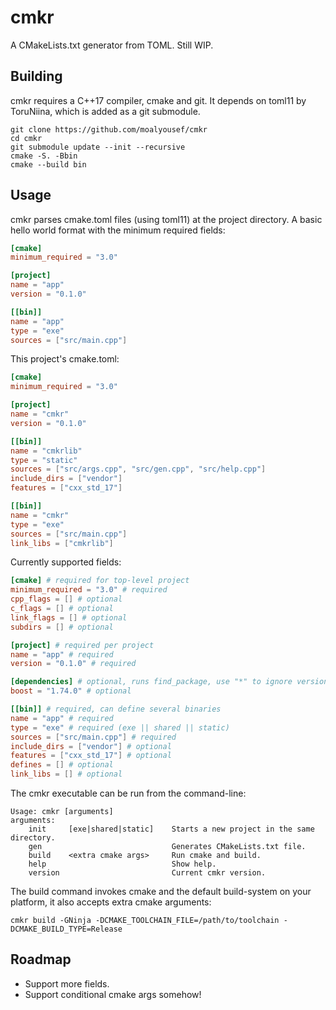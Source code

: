 # cmkr

A CMakeLists.txt generator from TOML. Still WIP.

## Building
cmkr requires a C++17 compiler, cmake and git. It depends on toml11 by ToruNiina, which is added as a git submodule.
```
git clone https://github.com/moalyousef/cmkr
cd cmkr
git submodule update --init --recursive
cmake -S. -Bbin
cmake --build bin
```

## Usage
cmkr parses cmake.toml files (using toml11) at the project directory. A basic hello world format with the minimum required fields:
```toml
[cmake]
minimum_required = "3.0"

[project]
name = "app"
version = "0.1.0"

[[bin]]
name = "app"
type = "exe"
sources = ["src/main.cpp"]
```

This project's cmake.toml:
```toml
[cmake]
minimum_required = "3.0"

[project]
name = "cmkr"
version = "0.1.0"

[[bin]]
name = "cmkrlib"
type = "static"
sources = ["src/args.cpp", "src/gen.cpp", "src/help.cpp"]
include_dirs = ["vendor"]
features = ["cxx_std_17"]

[[bin]]
name = "cmkr"
type = "exe"
sources = ["src/main.cpp"]
link_libs = ["cmkrlib"]
```

Currently supported fields:
```toml
[cmake] # required for top-level project
minimum_required = "3.0" # required
cpp_flags = [] # optional
c_flags = [] # optional
link_flags = [] # optional
subdirs = [] # optional

[project] # required per project
name = "app" # required
version = "0.1.0" # required

[dependencies] # optional, runs find_package, use "*" to ignore version
boost = "1.74.0" # optional

[[bin]] # required, can define several binaries
name = "app" # required
type = "exe" # required (exe || shared || static)
sources = ["src/main.cpp"] # required
include_dirs = ["vendor"] # optional
features = ["cxx_std_17"] # optional
defines = [] # optional
link_libs = [] # optional 
```

The cmkr executable can be run from the command-line:
```
Usage: cmkr [arguments]
arguments:
    init     [exe|shared|static]    Starts a new project in the same directory.
    gen                             Generates CMakeLists.txt file.
    build    <extra cmake args>     Run cmake and build.
    help                            Show help.
    version                         Current cmkr version.
```
The build command invokes cmake and the default build-system on your platform, it also accepts extra cmake arguments:
```
cmkr build -GNinja -DCMAKE_TOOLCHAIN_FILE=/path/to/toolchain -DCMAKE_BUILD_TYPE=Release 
```

## Roadmap
- Support more fields.
- Support conditional cmake args somehow!
